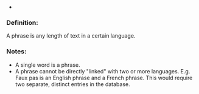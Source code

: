 -
### Definition:
A phrase is any length of text in a certain language. 

### Notes:
* A single word is a phrase.
* A phrase cannot be directly "linked" with two or more languages. E.g. Faux pas is an English phrase and a French phrase. This would require two separate, distinct entries in the database.